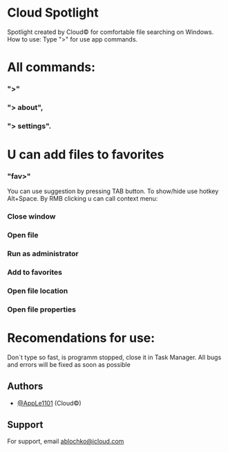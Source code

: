 
# Cloud Spotlight

Spotlight created by Cloud© for comfortable file searching on Windows.
How to use: Type ">" for use app commands. 

# All commands: 
### ">"
### "> about", 
### "> settings".

# U can add files to favorites
### "fav>"

 You can use suggestion by pressing TAB button.
 To show/hide use hotkey Alt+Space.
 By RMB clicking u can call context menu:
 ### Close window
 ### Open file
 ### Run as administrator
 ### Add to favorites
 ### Open file location
 ### Open file properties

# Recomendations for use: 
Don`t type so fast, is programm stopped, close it in Task Manager. All bugs and errors 
will be fixed as soon as possible

## Authors

- [@AppLe1101](https://github.com/AppLe1101/) (Cloud©)


## Support

For support, email ablochko@icloud.com


